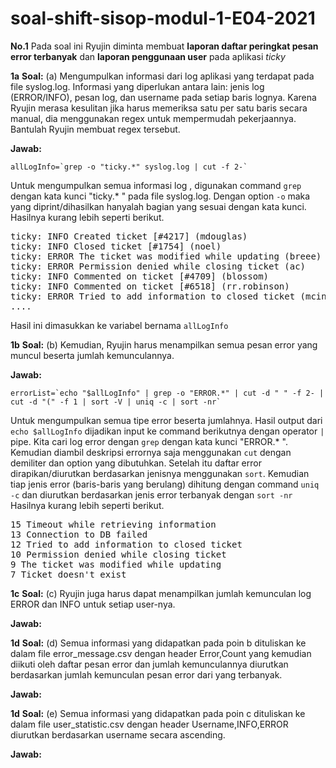 # soal-shift-sisop-modul-1-E04-2021

**No.1**
Pada soal ini Ryujin diminta membuat **laporan daftar peringkat pesan error terbanyak** dan **laporan penggunaan user** pada aplikasi _ticky_

**1a**
**Soal:**
(a) Mengumpulkan informasi dari log aplikasi yang terdapat pada file syslog.log. Informasi yang diperlukan antara lain: jenis log (ERROR/INFO), pesan log, dan username pada setiap baris lognya. Karena Ryujin merasa kesulitan jika harus memeriksa satu per satu baris secara manual, dia menggunakan regex untuk mempermudah pekerjaannya. Bantulah Ryujin membuat regex tersebut.

**Jawab:**
```
allLogInfo=`grep -o "ticky.*" syslog.log | cut -f 2-`
```
Untuk mengumpulkan semua informasi log , digunakan command ```grep``` dengan kata kunci "ticky.* " pada file syslog.log. 
Dengan option ```-o``` maka yang diprint/dihasilkan hanyalah bagian yang sesuai dengan kata kunci. Hasilnya kurang lebih seperti berikut.
<pre>
ticky: INFO Created ticket [#4217] (mdouglas)
ticky: INFO Closed ticket [#1754] (noel)
ticky: ERROR The ticket was modified while updating (breee)
ticky: ERROR Permission denied while closing ticket (ac)
ticky: INFO Commented on ticket [#4709] (blossom)
ticky: INFO Commented on ticket [#6518] (rr.robinson)
ticky: ERROR Tried to add information to closed ticket (mcintosh)
....
</pre>
Hasil ini dimasukkan ke variabel bernama ```allLogInfo```

**1b**
**Soal:**
(b) Kemudian, Ryujin harus menampilkan semua pesan error yang muncul beserta jumlah kemunculannya.

**Jawab:**
```
errorList=`echo "$allLogInfo" | grep -o "ERROR.*" | cut -d " " -f 2- | cut -d "(" -f 1 | sort -V | uniq -c | sort -nr`
```
Untuk mengumpulkan semua tipe error beserta jumlahnya. Hasil output dari ```echo $allLogInfo```  dijadikan input ke command berikutnya 
dengan operator ```|``` pipe. Kita cari log error dengan ```grep``` dengan kata kunci  "ERROR.* ". Kemudian diambil deskripsi errornya saja 
menggunakan ```cut``` dengan demiliter dan option yang dibutuhkan. Setelah itu daftar error dirapikan/diurutkan berdasarkan jenisnya menggunakan ```sort```.
Kemudian tiap jenis error (baris-baris yang berulang) dihitung dengan command `uniq -c` dan diurutkan berdasarkan jenis error terbanyak dengan ```sort -nr```
Hasilnya kurang lebih seperti berikut.
<pre>
15 Timeout while retrieving information 
13 Connection to DB failed 
12 Tried to add information to closed ticket 
10 Permission denied while closing ticket 
9 The ticket was modified while updating 
7 Ticket doesn&apos;t exist 
</pre>

**1c**
**Soal:**
(c) Ryujin juga harus dapat menampilkan jumlah kemunculan log ERROR dan INFO untuk setiap user-nya.

**Jawab:**

**1d**
**Soal:**
(d) Semua informasi yang didapatkan pada poin b dituliskan ke dalam file error_message.csv dengan header Error,Count yang kemudian diikuti oleh 
daftar pesan error dan jumlah kemunculannya diurutkan berdasarkan jumlah kemunculan pesan error dari yang terbanyak.

**Jawab:**

**1d**
**Soal:**
(e) Semua informasi yang didapatkan pada poin c dituliskan ke dalam file user_statistic.csv dengan header Username,INFO,ERROR diurutkan berdasarkan username secara ascending.

**Jawab:**




